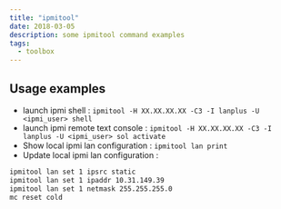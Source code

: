 ```yaml
---
title: "ipmitool"
date: 2018-03-05
description: some ipmitool command examples
tags:
  - toolbox
---
```


## Usage examples
- launch ipmi shell : `ipmitool -H XX.XX.XX.XX -C3 -I lanplus -U <ipmi_user> shell`
- launch ipmi remote text console : `ipmitool -H XX.XX.XX.XX -C3 -I lanplus -U <ipmi_user> sol activate`
- Show local ipmi lan configuration : `ipmitool lan print`
- Update local ipmi lan configuration :
```sh
ipmitool lan set 1 ipsrc static
ipmitool lan set 1 ipaddr 10.31.149.39
ipmitool lan set 1 netmask 255.255.255.0
mc reset cold
```

